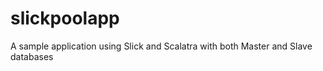 slickpoolapp
============

A sample application using Slick and Scalatra with both Master and Slave databases
